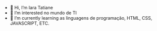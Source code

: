 - 👋 Hi, I’m Iara Tatiane
- 👀 I’m interested  no mundo de TI
- 🌱 I’m currently learning  as linguagens de programação, HTML, CSS, JAVASCRIPT, ETC.

<!---
IaraT25/IaraT25 is a ✨ special ✨ repository because its `README.md` (this file) appears on your GitHub profile.
You can click the Preview link to take a look at your changes.
--->
